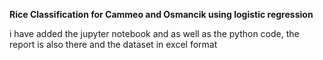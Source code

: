 **Rice Classification for Cammeo and Osmancik using logistic regression**

i have added the jupyter notebook and as well as the python code, the report is also there and the dataset in excel format
